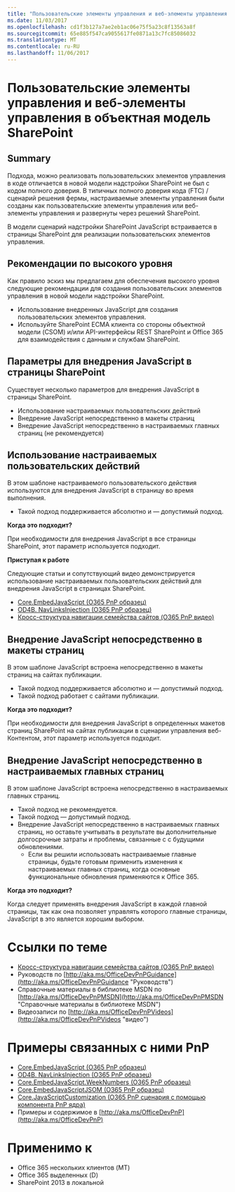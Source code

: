 ```yaml
---
title: "Пользовательские элементы управления и веб-элементы управления в объектная модель SharePoint"
ms.date: 11/03/2017
ms.openlocfilehash: cd1f3b127a7ae2eb1ac06e75f5a23c8f13563a8f
ms.sourcegitcommit: 65e885f547ca9055617fe0871a13c7fc85086032
ms.translationtype: MT
ms.contentlocale: ru-RU
ms.lasthandoff: 11/06/2017
---
```

<a name="user-controls-and-web-controls-in-the-sharepoint-add-in-model"></a>Пользовательские элементы управления и веб-элементы управления в объектная модель SharePoint
=============================================================

<a name="summary"></a>Summary
-------

Подхода, можно реализовать пользовательских элементов управления в коде отличается в новой модели надстройки SharePoint не был с кодом полного доверия. В типичных полного доверия кода (FTC) / сценарий решения фермы, настраиваемые элементы управления были созданы как пользовательские элементы управления или веб-элементы управления и развернуты через решений SharePoint.

В модели сценарий надстройки SharePoint JavaScript встраивается в страницы SharePoint для реализации пользовательских элементов управления.

<a name="high-level-guidelines"></a>Рекомендации по высокого уровня
---------------------

Как правило эскиз мы предлагаем для обеспечения высокого уровня следующие рекомендации для создания пользовательских элементов управления в новой модели надстройки SharePoint.

- Использование внедренных JavaScript для создания пользовательских элементов управления.
- Используйте SharePoint ECMA клиента со стороны объектной модели (CSOM) и/или API-интерфейсы REST SharePoint и Office 365 для взаимодействия с данным и службам SharePoint.

<a name="options-to-embed-javascript-in-sharepoint-pages"></a>Параметры для внедрения JavaScript в страницы SharePoint
-----------------------------------------------
Существует несколько параметров для внедрения JavaScript в страницы SharePoint.

- Использование настраиваемых пользовательских действий
- Внедрение JavaScript непосредственно в макеты страниц
- Внедрение JavaScript непосредственно в настраиваемых главных страниц (не рекомендуется)

<a name="use-custom-user-actions"></a>Использование настраиваемых пользовательских действий
-----------------------
В этом шаблоне настраиваемого пользовательского действия используются для внедрения JavaScript в страницу во время выполнения.

- Такой подход поддерживается абсолютно и — допустимый подход.

**Когда это подходит?**

При необходимости для внедрения JavaScript в все страницы SharePoint, этот параметр используется подходит.

**Приступая к работе**

Следующие статьи и сопутствующий видео демонстрируется использование настраиваемых пользовательских действий для внедрения JavaScript в страницах SharePoint.

- [Core.EmbedJavaScript (O365 PnP образец)](https://github.com/SharePoint/PnP/tree/master/Samples/Core.EmbedJavaScript)
- [OD4B. NavLinksInjection (O365 PnP образец)](https://github.com/SharePoint/PnP/tree/master/Samples/OD4B.NavLinksInjection)
- [Кросс-структура навигации семейства сайтов (O365 PnP видео)](http://channel9.msdn.com/blogs/OfficeDevPnP/Cross-site-collection-navigation)

<a name="embed-javascript-directly-into-page-layouts"></a>Внедрение JavaScript непосредственно в макеты страниц
-------------------------------------------

В этом шаблоне JavaScript встроена непосредственно в макеты страниц на сайтах публикации.  

- Такой подход поддерживается абсолютно и — допустимый подход.
- Такой подход работает с сайтами публикации.

**Когда это подходит?**

При необходимости для внедрения JavaScript в определенных макетов страниц SharePoint на сайтах публикации в сценарии управления веб-Контентом, этот параметр используется подходит.

<a name="embed-javascript-directly-into-custom-master-pages"></a>Внедрение JavaScript непосредственно в настраиваемых главных страниц
--------------------------------------------------

В этом шаблоне JavaScript встроена непосредственно в настраиваемых главных страниц.  

- Такой подход не рекомендуется.
- Такой подход — допустимый подход.
- Внедрение JavaScript непосредственно в настраиваемых главных страниц, но оставьте учитывать в результате вы дополнительные долгосрочные затраты и проблемы, связанные с с будущими обновлениями.
    + Если вы решили использовать настраиваемые главные страницы, будьте готовым применить изменения к настраиваемых главных страниц, когда основные функциональные обновления применяются к Office 365.

**Когда это подходит?**

Когда следует применять внедрения JavaScript в каждой главной страницы, так как она позволяет управлять которого главные страницы, JavaScript в это является хорошим выбором.

<a name="related-links"></a>Ссылки по теме
=============
- [Кросс-структура навигации семейства сайтов (O365 PnP видео)](http://channel9.msdn.com/blogs/OfficeDevPnP/Cross-site-collection-navigation)
- Руководств по [http://aka.ms/OfficeDevPnPGuidance](http://aka.ms/OfficeDevPnPGuidance "Руководств")
- Справочные материалы в библиотеке MSDN по [http://aka.ms/OfficeDevPnPMSDN](http://aka.ms/OfficeDevPnPMSDN "Справочные материалы в библиотеке MSDN")
- Видеозаписи по [http://aka.ms/OfficeDevPnPVideos](http://aka.ms/OfficeDevPnPVideos "видео")

<a name="related-pnp-samples"></a>Примеры связанных с ними PnP
===================
- [Core.EmbedJavaScript (O365 PnP образец)](https://github.com/SharePoint/PnP/tree/master/Samples/Core.EmbedJavaScript)
- [OD4B. NavLinksInjection (O365 PnP образец)](https://github.com/SharePoint/PnP/tree/master/Samples/OD4B.NavLinksInjection)
- [Core.EmbedJavaScript.WeekNumbers (O365 PnP образец)](https://github.com/SharePoint/PnP/tree/master/Samples/Core.EmbedJavaScript.WeekNumbers)
- [Core.EmbedJavaScriptJSOM (O365 PnP образец)](https://github.com/SharePoint/PnP/tree/master/Samples/Core.EmbedJavaScriptJSOM)
- [Core.JavaScriptCustomization (O365 PnP сценария с помощью компонента PnP ядра)](https://github.com/SharePoint/PnP/tree/master/Samples/Core.JavaScriptCustomization)
- Примеры и содержимое в [http://aka.ms/OfficeDevPnP](http://aka.ms/OfficeDevPnP)

<a name="applies-to"></a>Применимо к
==========
- Office 365 нескольких клиентов (MT)
- Office 365 выделенных (D)
- SharePoint 2013 в локальной
